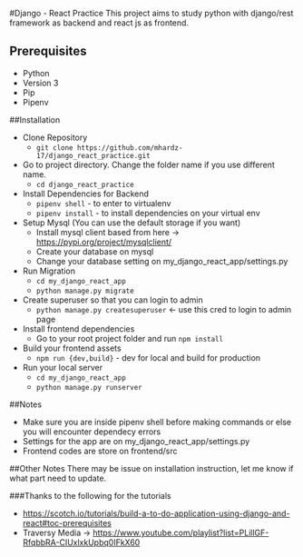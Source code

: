 #Django - React Practice
 This project aims to study python with django/rest framework as backend and react js as frontend.

## Prerequisites
* Python
* Version 3
* Pip
* Pipenv

##Installation
* Clone Repository
  * `git clone https://github.com/mhardz-17/django_react_practice.git`
* Go to project directory. Change the folder name if you use different name.
  * `cd django_react_practice`
* Install Dependencies for Backend
  * `pipenv shell` - to enter to virtualenv
  * `pipenv install` - to install dependencies on your virtual env
* Setup Mysql (You can use the default storage if you want)
  * Install mysql client based from here -> https://pypi.org/project/mysqlclient/
  * Create your database on mysql 
  * Change your database setting on my_django_react_app/settings.py   
* Run Migration
  * `cd my_django_react_app`
  * `python manage.py migrate`
* Create superuser so that you can login to admin
  * `python manage.py createsuperuser` <- use this cred to login to admin page
* Install frontend dependencies
  * Go to your root project folder and run `npm install`
* Build your frontend assets
  * `npm run {dev,build}` - dev for local and build for production 
* Run your local server
  * `cd my_django_react_app`
  * `python manage.py runserver`
  
##Notes
* Make sure you are inside pipenv shell before making commands or else you will encounter dependecy errors
* Settings for the app are on my_django_react_app/settings.py
* Frontend codes are store on frontend/src
 
##Other Notes
  There may be issue on installation instruction, let me know if what part need to update.
  
###Thanks to the following for the tutorials
*  https://scotch.io/tutorials/build-a-to-do-application-using-django-and-react#toc-prerequisites
* Traversy Media -> https://www.youtube.com/playlist?list=PLillGF-RfqbbRA-CIUxlxkUpbq0IFkX60


